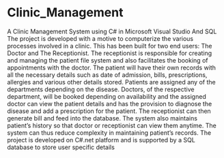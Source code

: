 # Clinic_Management
A Clinic Management System using C# in Microsoft Visual Studio And SQL 
The project is developed with a motive to computerize the various processes involved in a clinic. 
This has been built for two end users: The Doctor and The Receptionist. The receptionist is responsible for creating and managing the patient file system and also facilitates the booking of appointments with the doctor. The patient will have their own records with all the necessary details such as date of admission, bills, prescriptions, allergies and various other details stored. Patients are assigned any of the departments depending on the disease. Doctors, of the respective department, will be booked depending on availability and the assigned doctor can view the patient details and has the provision to diagnose the disease and add a prescription for the patient. The receptionist can then generate bill and feed into the database. The system also maintains patient’s history so that doctor or receptionist can view them anytime. The system can thus reduce complexity in maintaining patient’s records.
The project is developed on C#.net platform and is supported by a SQL database to store user specific details
